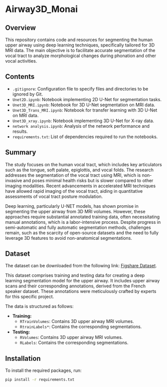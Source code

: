 # Airway3D_Monai

## Overview

This repository contains code and resources for segmenting the human upper airway using deep learning techniques, specifically tailored for 3D MRI data. The main objective is to facilitate accurate segmentation of the vocal tract to analyze morphological changes during phonation and other vocal activities.

## Contents

- `.gitignore`: Configuration file to specify files and directories to be ignored by Git.
- `Unet2D.ipynb`: Notebook implementing 2D U-Net for segmentation tasks.
- `Unet3D_MRI.ipynb`: Notebook for 3D U-Net segmentation on MRI data.
- `Unet3D_Trans_MRI.ipynb`: Notebook for transfer learning with 3D U-Net on MRI data.
- `Unet3D_xray.ipynb`: Notebook implementing 3D U-Net for X-ray data.
- `network analysis.ipynb`: Analysis of the network performance and results.
- `requirements.txt`: List of dependencies required to run the notebooks.

## Summary

The study focuses on the human vocal tract, which includes key articulators such as the tongue, soft palate, epiglottis, and vocal folds. The research addresses the segmentation of the vocal tract using MRI, which is non-invasive and poses minimal health risks but is slower compared to other imaging modalities. Recent advancements in accelerated MRI techniques have allowed rapid imaging of the vocal tract, aiding in quantitative assessments of vocal tract posture modulation.

Deep learning, particularly U-NET models, has shown promise in segmenting the upper airway from 3D MRI volumes. However, these approaches require substantial annotated training data, often necessitating manual annotations, which is a labor-intensive process. Despite progress in semi-automatic and fully automatic segmentation methods, challenges remain, such as the scarcity of open-source datasets and the need to fully leverage 3D features to avoid non-anatomical segmentations.

## Dataset

The dataset can be downloaded from the following link: [Figshare Dataset](https://figshare.com/s/cb050b61c0189605feda).

This dataset comprises training and testing data for creating a deep learning segmentation model for the upper airway. It includes upper airway scans and their corresponding annotations, derived from the French speaker dataset. These annotations were meticulously crafted by experts for this specific project.

The data is structured as follows:

- **Training:**
  - `RTrainVolumes`: Contains 3D upper airway MRI volumes.
  - `RtrainLabels*`: Contains the corresponding segmentations.
- **Testing:**
  - `RVolumes`: Contains 3D upper airway MRI volumes.
  - `RLabels`: Contains the corresponding segmentations.

## Installation

To install the required packages, run:
```bash
pip install -r requirements.txt
